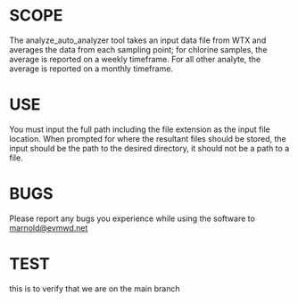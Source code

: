 # SCOPE
The analyze_auto_analyzer tool takes an input data file from WTX and averages the data from each sampling point; for chlorine samples, the average is reported on a weekly timeframe. For all other analyte, the average is reported on a monthly timeframe.


# USE
You must input the full path including the file extension as the input file location. When prompted for where the resultant files should be stored, the input should be the path to the desired directory, it should not be a path to a file.

# BUGS
Please report any bugs you experience while using the software to marnold@evmwd.net

# TEST
this is to verify that we are on the main branch